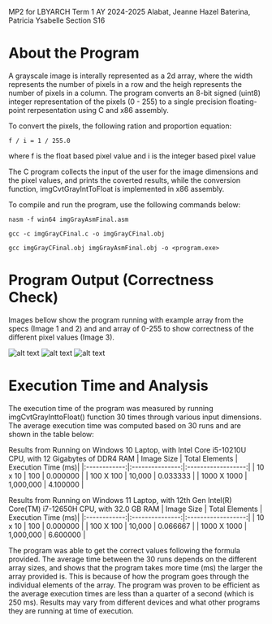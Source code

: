MP2 for LBYARCH Term 1 AY 2024-2025 
Alabat, Jeanne Hazel
Baterina, Patricia Ysabelle
Section S16

# About the Program

A grayscale image is interally represented as a 2d array, where the width represents the number of pixels in a row and the heigh represents the number of pixels in a column. The program converts an 8-bit signed (uint8) integer representation of the pixels (0 - 255) to a single precision floating-point rerpesentation using C and x86 assembly.

To convert the pixels, the following ration and proportion equation:

``f / i = 1 / 255.0``

where f is the float based pixel value and i is the integer based pixel value

The C program collects the input of the user for the image dimensions and the pixel values, and prints the coverted results, while the conversion function, imgCvtGrayIntToFloat is implemented in x86 assembly.

To compile and run the program, use the following commands below:

`nasm -f win64 imgGrayAsmFinal.asm`

`gcc -c imgGrayCFinal.c -o imgGrayCFinal.obj`

`gcc imgGrayCFinal.obj imgGrayAsmFinal.obj -o <program.exe>`

# Program Output (Correctness Check)

Images bellow show the program running with example array from the specs (Image 1 and 2) and and array of 0-255 to show correctness of the different pixel values (Image 3).

![alt text](image.png) ![alt text](image-1.png) ![alt text](image-2.png)

# Execution Time and Analysis

The execution time of the program was measured by running imgCvtGrayInttoFloat() function 30 times through various input dimensions. The average execution time was computed based on 30 runs and are shown in the table below:

Results from Running on Windows 10 Laptop, with Intel Core i5-10210U CPU, with 12 Gigabytes of DDR4 RAM
| Image Size   | Total Elements  | Execution Time (ms)|
|:------------:|:---------------:|:------------------:|
| 10 x 10     | 100             | 0.000000            |
| 100 X 100   | 10,000          | 0.033333            |
| 1000 X 1000 | 1,000,000       | 4.100000            |

Results from Running on Windows 11 Laptop, with 12th Gen Intel(R) Core(TM) i7-12650H CPU, with 32.0 GB RAM
| Image Size   | Total Elements  | Execution Time (ms)|
|:------------:|:---------------:|:------------------:|
| 10 x 10     | 100             | 0.000000            |
| 100 X 100   | 10,000          | 0.066667            |
| 1000 X 1000 | 1,000,000       | 6.600000            |

The program was able to get the correct values following the formula provided. The average time between the 30 runs depends on the different array sizes, and shows that the program takes more time (ms) the larger the array provided is. This is because of how the program goes through the individual elements of the array.
The program was proven to be efficient as the average execution times are less than a quarter of a second (which is 250 ms). Results may vary from different devices and what other programs they are running at time of execution.

